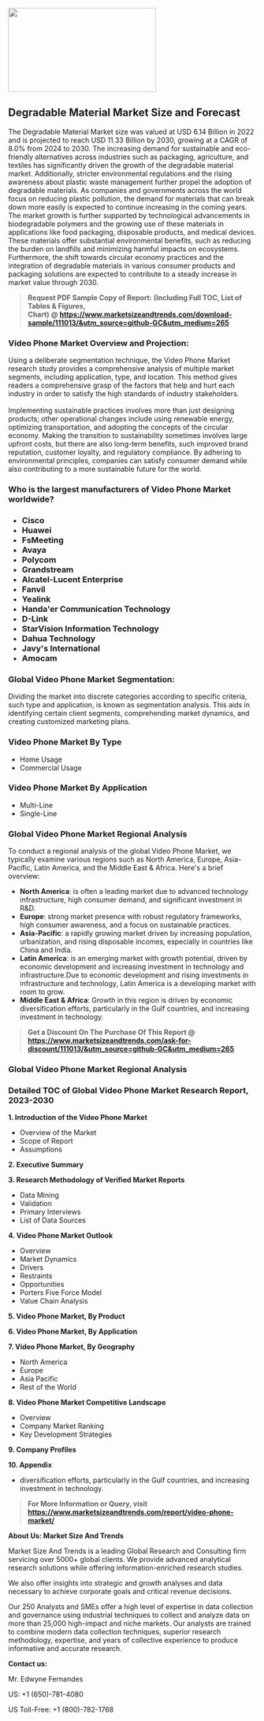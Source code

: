<p><img class="alignnone size-medium wp-image-20088" src="https://ffe5etoiles.com/wp-content/uploads/2024/12/MST1-300x171.png" alt="" width="300" height="171" /></p><h2>Degradable Material Market Size and Forecast</h2><p>The Degradable Material Market size was valued at USD 6.14 Billion in 2022 and is projected to reach USD 11.33 Billion by 2030, growing at a CAGR of 8.0% from 2024 to 2030. The increasing demand for sustainable and eco-friendly alternatives across industries such as packaging, agriculture, and textiles has significantly driven the growth of the degradable material market. Additionally, stricter environmental regulations and the rising awareness about plastic waste management further propel the adoption of degradable materials. As companies and governments across the world focus on reducing plastic pollution, the demand for materials that can break down more easily is expected to continue increasing in the coming years. The market growth is further supported by technological advancements in biodegradable polymers and the growing use of these materials in applications like food packaging, disposable products, and medical devices. These materials offer substantial environmental benefits, such as reducing the burden on landfills and minimizing harmful impacts on ecosystems. Furthermore, the shift towards circular economy practices and the integration of degradable materials in various consumer products and packaging solutions are expected to contribute to a steady increase in market value through 2030.</p></p><blockquote id="" class=""><strong>Request PDF Sample Copy of Report: (Including Full TOC, List of Tables &amp; Figures, Chart)&nbsp;@&nbsp;<strong><a href="https://www.marketsizeandtrends.com/download-sample/111013/&utm_source=github-GC&utm_medium=265" target="_blank">https://www.marketsizeandtrends.com/download-sample/111013/&utm_source=github-GC&utm_medium=265</a></strong></strong></blockquote><h3 id="" class="">Video Phone Market&nbsp;Overview and Projection:</h3><p id="" class="">Using a deliberate segmentation technique, the Video Phone Market research study provides a comprehensive analysis of multiple market segments, including application, type, and location. This method gives readers a comprehensive grasp of the factors that help and hurt each industry in order to satisfy the high standards of industry stakeholders. <br /> <br />Implementing sustainable practices involves more than just designing products; other operational changes include using renewable energy, optimizing transportation, and adopting the concepts of the circular economy. Making the transition to sustainability sometimes involves large upfront costs, but there are also long-term benefits, such improved brand reputation, customer loyalty, and regulatory compliance. By adhering to environmental principles, companies can satisfy consumer demand while also contributing to a more sustainable future for the world.</p><h3 id="" class="">Who is the largest manufacturers of&nbsp;Video Phone Market worldwide?</h3><h3 class=""><p><ul><li>Cisco </li><li> Huawei </li><li> FsMeeting </li><li> Avaya </li><li> Polycom </li><li> Grandstream </li><li> Alcatel-Lucent Enterprise </li><li> Fanvil </li><li> Yealink </li><li> Handa'er Communication Technology </li><li> D-Link </li><li> StarVision Information Technology </li><li> Dahua Technology </li><li> Javy's International </li><li> Amocam</li></ul></p></h3><h3 id="" class="">Global&nbsp;Video Phone Market Segmentation:</h3><p id="" class="">Dividing the market into discrete categories according to specific criteria, such type and application, is known as segmentation analysis. This aids in identifying certain client segments, comprehending market dynamics, and creating customized marketing plans.</p><h3 id="" class="">Video Phone Market&nbsp;By Type</h3><p><p><ul><li>Home Usage</li><li> Commercial Usage</p></li></ul></p></p><h3 id="" class="">Video Phone Market&nbsp;By Application</h3><p class=""><p><ul><li>Multi-Line</li><li> Single-Line</li></ul></p></p><h3 id="" class="">Global Video Phone Market Regional Analysis</h3><p id="" class="">To conduct a regional analysis of the global Video Phone Market, we typically examine various regions such as North America, Europe, Asia-Pacific, Latin America, and the Middle East &amp; Africa. Here's a brief overview:</p><ul><li><strong>North America</strong>: is often a leading market due to advanced technology infrastructure, high consumer demand, and significant investment in R&amp;D.</li><li><strong>Europe</strong>: strong market presence with robust regulatory frameworks, high consumer awareness, and a focus on sustainable practices.</li><li><strong>Asia-Pacific</strong>: a rapidly growing market driven by increasing population, urbanization, and rising disposable incomes, especially in countries like China and India.</li><li><strong>Latin America</strong>: is an emerging market with growth potential, driven by economic development and increasing investment in technology and infrastructure.Due to economic development and rising investments in infrastructure and technology, Latin America is a developing market with room to grow.</li><li><strong>Middle East &amp; Africa</strong>: Growth in this region is driven by economic diversification efforts, particularly in the Gulf countries, and increasing investment in technology.</li></ul><blockquote id="" class=""><strong>Get a Discount On The Purchase Of This Report @ <strong><a href="https://www.marketsizeandtrends.com/ask-for-discount/111013/&utm_source=github-GC&utm_medium=265" target="_blank">https://www.marketsizeandtrends.com/ask-for-discount/111013/&utm_source=github-GC&utm_medium=265</a></strong></strong></blockquote><h3 id="" class="">Global Video Phone Market Regional Analysis</h3><h3 id="" class="">Detailed TOC of Global Video Phone Market Research Report, 2023-2030</h3><p id="" class=""><strong>1. Introduction of the Video Phone Market</strong></p><ul><li>Overview of the Market</li><li>Scope of Report</li><li>Assumptions</li></ul><p id="" class=""><strong>2. Executive Summary</strong></p><p id="" class=""><strong>3. Research Methodology of Verified Market Reports</strong></p><ul><li>Data Mining</li><li>Validation</li><li>Primary Interviews</li><li>List of Data Sources</li></ul><p id="" class=""><strong>4. Video Phone Market Outlook</strong></p><ul><li>Overview</li><li>Market Dynamics</li><li>Drivers</li><li>Restraints</li><li>Opportunities</li><li>Porters Five Force Model</li><li>Value Chain Analysis</li></ul><p id="" class=""><strong>5. Video Phone Market, By Product</strong></p><p id="" class=""><strong>6. Video Phone Market, By Application</strong></p><p id="" class=""><strong>7. Video Phone Market, By Geography</strong></p><ul><li>North America</li><li>Europe</li><li>Asia Pacific</li><li>Rest of the World</li></ul><p id="" class=""><strong>8. Video Phone Market Competitive Landscape</strong></p><ul><li>Overview</li><li>Company Market Ranking</li><li>Key Development Strategies</li></ul><p id="" class=""><strong>9. Company Profiles</strong></p><p id="" class=""><strong>10. Appendix</strong></p><ul><li>diversification efforts, particularly in the Gulf countries, and increasing investment in technology.</li></ul><blockquote id="" class=""><strong>For More Information or Query, visit <strong><strong><a href="https://www.marketsizeandtrends.com/report/video-phone-market/" target="_blank">https://www.marketsizeandtrends.com/report/video-phone-market/</a></strong></strong></strong></blockquote><p id="" class=""><strong>About Us: Market Size And Trends</strong></p><p id="" class="">Market Size And Trends is a leading Global Research and Consulting firm servicing over 5000+ global clients. We provide advanced analytical research solutions while offering information-enriched research studies.</p><p id="" class="">We also offer insights into strategic and growth analyses and data necessary to achieve corporate goals and critical revenue decisions.</p><p id="" class="">Our 250 Analysts and SMEs offer a high level of expertise in data collection and governance using industrial techniques to collect and analyze data on more than 25,000 high-impact and niche markets. Our analysts are trained to combine modern data collection techniques, superior research methodology, expertise, and years of collective experience to produce informative and accurate research.</p><p id="" class=""><strong>Contact us:</strong></p><p id="" class="">Mr. Edwyne Fernandes</p><p id="" class="">US: +1 (650)-781-4080</p><p id="" class="">US Toll-Free: +1 (800)-782-1768</p>
